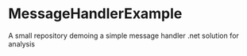 # MessageHandlerExample
A small repository demoing a simple message handler .net solution for analysis

